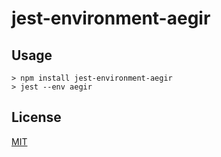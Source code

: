 # jest-environment-aegir

## Usage

```
> npm install jest-environment-aegir
> jest --env aegir
```

## License

[MIT](LICENSE)
